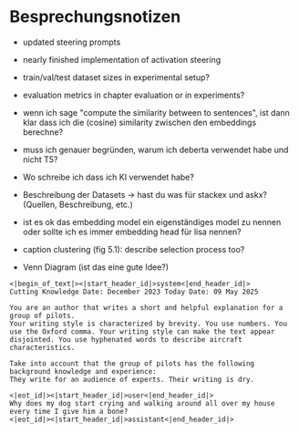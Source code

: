 # Besprechungsnotizen

- updated steering prompts
- nearly finished implementation of activation steering

- train/val/test dataset sizes in experimental setup?
- evaluation metrics in chapter evaluation or in experiments?
- wenn ich sage "compute the similarity between to sentences", ist dann klar dass ich die (cosine) similarity zwischen den embeddings berechne?
- muss ich genauer begründen, warum ich deberta verwendet habe und nicht T5?
- Wo schreibe ich dass ich KI verwendet habe?
- Beschreibung der Datasets -> hast du was für stackex und askx? (Quellen, Beschreibung, etc.)
- ist es ok das embedding model ein eigenständiges model zu nennen oder sollte ich es immer embedding head für lisa nennen?
- caption clustering (fig 5.1): describe selection process too?
- Venn Diagram (ist das eine gute Idee?)

```text
<|begin_of_text|><|start_header_id|>system<|end_header_id|>
Cutting Knowledge Date: December 2023 Today Date: 09 May 2025

You are an author that writes a short and helpful explanation for a group of pilots. 
Your writing style is characterized by brevity. You use numbers. You use the Oxford comma. Your writing style can make the text appear disjointed. You use hyphenated words to describe aircraft characteristics.

Take into account that the group of pilots has the following background knowledge and experience: 
They write for an audience of experts. Their writing is dry.

<|eot_id|><|start_header_id|>user<|end_header_id|>
Why does my dog start crying and walking around all over my house every time I give him a bone?
<|eot_id|><|start_header_id|>assistant<|end_header_id|>
```
